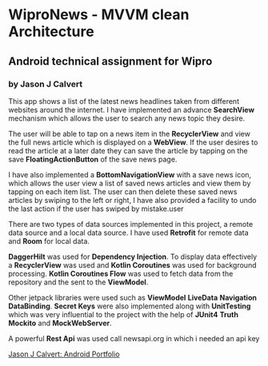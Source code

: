 # WiproNews - MVVM clean Architecture
## Android technical assignment for Wipro
### by Jason J Calvert

This app shows a list of the latest news headlines taken from different websites around the internet.
I have implemented an advance **SearchView** mechanism which allows the user to search any news topic
they desire.

The user will be able to tap on a news item in the **RecyclerView** and view the full news article
which is displayed on a **WebView**. If the user desires to read the article at a later date they
can save the article by tapping on the save **FloatingActionButton** of the save news page.

I have also implemented a **BottomNavigationView** with a save news icon, which allows the user
view a list of saved news articles and view them by tapping on each item list.
The user can then delete these saved news articles by swiping to the left or right, I have also
provided a facility to undo the last action if the user has swiped by mistake.user

There are two types of data sources implemented in this project, a remote data source and a local
data source. I have used **Retrofit** for remote data and **Room** for local data.

**DaggerHilt** was used for **Dependency Injection**.
To display data effectively a **RecyclerView** was used and **Kotlin Coroutines** was used for
background processing.
**Kotlin Coroutines Flow** was used to fetch data from the repository and the sent to the **ViewModel**.

Other jetpack libraries were used such as **ViewModel** **LiveData** **Navigation** **DataBinding**.
**Secret Keys** were also implemented along with **UnitTesting** which was very influential to the
project with the help of **JUnit4** **Truth** **Mockito** and **MockWebServer**.

A powerful **Rest Api** was used call newsapi.org in which i needed an api key

[Jason J Calvert: Android Portfolio](https://jasonjunior.co.uk)











